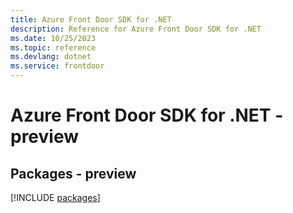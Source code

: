 ```yaml
---
title: Azure Front Door SDK for .NET
description: Reference for Azure Front Door SDK for .NET
ms.date: 10/25/2023
ms.topic: reference
ms.devlang: dotnet
ms.service: frontdoor
---
```

# Azure Front Door SDK for .NET - preview
## Packages - preview
[!INCLUDE [packages](front-door-index.md)]